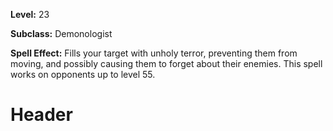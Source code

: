 <!-- TITLE: Spell: Screaming Terror -->
<!-- SUBTITLE:  -->

**Level:** 23

**Subclass:** Demonologist

**Spell Effect:** Fills your target with unholy terror, preventing them from moving, and possibly causing them to forget about their enemies.  This spell works on opponents up to level 55.

# Header